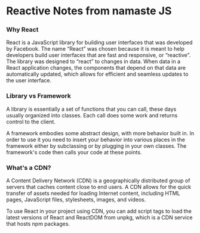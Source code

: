 # Reactive Notes from namaste JS

### Why React
React is a JavaScript library for building user interfaces that was developed by Facebook. The name “React” was chosen because it is meant to help developers build user interfaces that are fast and responsive, or “reactive”. The library was designed to “react” to changes in data. When data in a React application changes, the components that depend on that data are automatically updated, which allows for efficient and seamless updates to the user interface.

### Library vs Framework
A library is essentially a set of functions that you can call, these days usually organized into classes. Each call does some work and returns control to the client.

A framework embodies some abstract design, with more behavior built in. In order to use it you need to insert your behavior into various places in the framework either by subclassing or by plugging in your own classes. The framework's code then calls your code at these points.

### What's a CDN?
A Content Delivery Network (CDN) is a geographically distributed group of servers that caches content close to end users. A CDN allows for the quick transfer of assets needed for loading Internet content, including HTML pages, JavaScript files, stylesheets, images, and videos. 

To use React in your project using CDN, you can add script tags to load the latest versions of React and ReactDOM from unpkg, which is a CDN service that hosts npm packages.